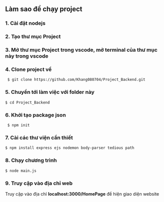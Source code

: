 
## Làm sao để chạy project
### 1. Cài đặt nodejs
### 2. Tạo thư mục Project
### 3. Mở thư mục Project trong vscode, mở terminal của thư mục này trong vscode
 ### 4. Clone project về
```
 $ git clone https://github.com/Khang080704/Project_Backend.git
 ```
 ### 5. Chuyển tới làm việc với folder này
 ```
 $ cd Project_Backend
 ```
### 6. Khởi tạo package json
```
 $ npm init
 ```
 ### 7. Cài các thư viện cần thiết
 ```
 $ npm install express ejs nodemon body-parser tedious path
 ```
 ### 8. Chạy chương trình
 ```
 $ node main.js
 ```
### 9. Truy cập vào địa chỉ web
Truy cập vào địa chỉ  **localhost:3000/HomePage** để hiện giao diện website

